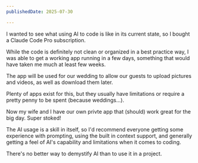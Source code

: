 ```yaml
---
publishedDate: 2025-07-30

---
```


I wanted to see what using AI to code is like in its current state, so I bought a Claude Code Pro subscription.

While the code is definitely not clean or organized in a best practice way, I was able to get a working app running in a few days, something that would have taken me much at least few weeks.

The app will be used for our wedding to allow our guests to upload pictures and videos, as well as download them later.

Plenty of apps exist for this, but they usually have limitations or require a pretty penny to be spent (because weddings...).

Now my wife and I have our own privte app that (should) work great for the big day. Super stoked!

The AI usage is a skill in itself, so I'd recommend everyone getting some experience with prompting, using the built in context support, and generally getting a feel of AI's capability and limitations when it comes to coding.

There's no better way to demystify AI than to use it in a project.


